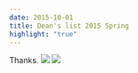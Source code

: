 ```yaml
---
date: 2015-10-01
title: Dean's list 2015 Spring
highlight: "true"
---
```


Thanks.
<img src="/activity/Dean's list 2015 Spring/deans-list1.jpg" class="img">
<img src="/activity/Dean's list 2015 Spring/deans-list2.jpg" class="img">
